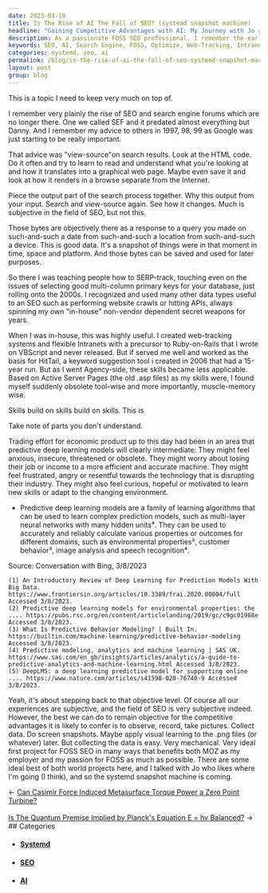 ```yaml
---
date: 2023-03-10
title: Is The Rise of AI The Fall of SEO? (systemd snapshot machine)
headline: "Gaining Competitive Advantages with AI: My Journey with Jo and Systemd Snapshot Machine"
description: As a passionate FOSS SEO professional, I remember the early days of search engine forums and giving advice on how to optimize websites. With the rise of AI, I recognize that my skills are becoming less applicable and understand the anxiety this may cause. I discussed my idea of collecting data to gain competitive advantages with Jo, and am now working on a systemd snapshot machine.
keywords: SEO, AI, Search Engine, FOSS, Optimize, Web-Tracking, Intranet, VBScript, Keyword Suggestion, Observe, Record, Pictures, Collect Data, Systemd, Snapshot Machine
categories: systemd, seo, ai
permalink: /blog/is-the-rise-of-ai-the-fall-of-seo-systemd-snapshot-machine/
layout: post
group: blog
---
```



This is a topic I need to keep very much on top of.

I remember very plainly the rise of SEO and search engine forums which are no longer there. One we called SEF and it predated almost everything but Danny. And I remember my advice to others in 1997, 98, 99 as Google was just starting to be really important.

That advice was "view-source"on search results. Look at the HTML code. Do it often and try to learn to read and understand what you're looking at and how it translates into a graphical web page. Maybe even save it and look at how it renders in a browse separate from the Internet.

Piece the output part of the search process together. Why this output from your input. Search and view-source again. See how it changes. Much is subjective in the field of SEO, but not this.

Those bytes are objectively there as a response to a query you made on such-and-such a date from such-and-such a location from such-and-such a device. This is good data. It's a snapshot of things were in that moment in time, space and platform. And those bytes can be saved and used for later purposes.

So there I was teaching people how to SERP-track, touching even on the issues of selecting good multi-column primary keys for your database, just rolling onto the 2000s. I recognized and used many other data types useful to an SEO such as performing website crawls or hitting APIs, always spinning my own "in-house" non-vendor dependent secret weapons for years.

When I was in-house, this was highly useful. I created web-tracking systems and flexible Intranets with a precursor to Ruby-on-Rails that I wrote on VBScript and never released. But if served me well and worked as the basis for HitTail, a keyword suggestion tool i created in 2006 that had a 15-year run. But as I went Agency-side, these skills became less applicable. Based on Active Server Pages (the old .asp files) as my skills were, I found myself suddenly obsolete tool-wise and more importantly, muscle-memory wise.

Skills build on skills build on skills. This is

Take note of parts you don't understand.

Trading effort for economic product up to this day had been in an area that predictive deep learning models will clearly intermediate: They might feel anxious, insecure, threatened or obsolete. They might worry about losing their job or income to a more efficient and accurate machine. They might feel frustrated, angry or resentful towards the technology that is disrupting their industry. They might also feel curious, hopeful or motivated to learn new skills or adapt to the changing environment.

- Predictive deep learning models are a family of learning algorithms that can be used to learn complex prediction models, such as multi-layer neural networks with many hidden units⁴. They can be used to accurately and reliably calculate various properties or outcomes for different domains, such as environmental properties², customer behavior³, image analysis and speech recognition⁴.

Source: Conversation with Bing, 3/8/2023

    (1) An Introductory Review of Deep Learning for Prediction Models With Big Data. https://www.frontiersin.org/articles/10.3389/frai.2020.00004/full Accessed 3/8/2023.
    (2) Predictive deep learning models for environmental properties: the .... https://pubs.rsc.org/en/content/articlelanding/2019/gc/c9gc01968e Accessed 3/8/2023.
    (3) What Is Predictive Behavior Modeling? | Built In. https://builtin.com/machine-learning/predictive-behavior-modeling Accessed 3/8/2023.
    (4) Predictive modeling, analytics and machine learning | SAS UK. https://www.sas.com/en_gb/insights/articles/analytics/a-guide-to-predictive-analytics-and-machine-learning.html Accessed 3/8/2023.
    (5) DeepLMS: a deep learning predictive model for supporting online .... https://www.nature.com/articles/s41598-020-76740-9 Accessed 3/8/2023.

Yeah, it's about stepping back to that objective level. Of course all our
experiences are subjective, and the field of SEO is very subjective indeed.
However, the best we can do to remain objective for the competitive advantages
it is likely to confer is to observe, record, take pictures. Collect data. Do
screen snapshots. Maybe apply visual learning to the .png files (or whatever)
later. But collecting the data is easy. Very mechanical. Very ideal first
project for FOSS SEO in many ways that benefits both MOZ as my employer and my
passion for FOSS as much as possible. There are some ideal best of both world
projects here, and I talked with Jo who likes where I'm going (I think), and so
the systemd snapshot machine is coming.


<div class="arrow-links"><div class="post-nav-prev"><span class="arrow">&larr;&nbsp;</span><a href="/blog/can-casimir-force-induced-metasurface-torque-power-a-zero-point-turbine/">Can Casimir Force Induced Metasurface Torque Power a Zero Point Turbine?</a></div> &nbsp; <div class="post-nav-next"><a href="/blog/is-the-quantum-premise-implied-by-planck-s-equation-e-hv-balanced/">Is The Quantum Premise Implied by Planck's Equation E = hv Balanced?</a><span class="arrow">&nbsp;&rarr;</span></div></div>
## Categories

<ul>
<li><h4><a href='/systemd/'>Systemd</a></h4></li>
<li><h4><a href='/seo/'>SEO</a></h4></li>
<li><h4><a href='/ai/'>AI</a></h4></li></ul>